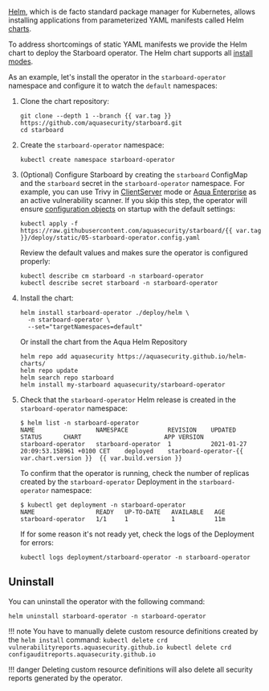 [Helm][helm], which is de facto standard package manager for Kubernetes, allows
installing applications from parameterized YAML manifests called Helm [charts][helm-charts].

To address shortcomings of static YAML manifests we provide the Helm chart to
deploy the Starboard operator. The Helm chart supports all [install modes](./../configuration.md#install-modes).

As an example, let's install the operator in the `starboard-operator` namespace and
configure it to watch the `default` namespaces:

1. Clone the chart repository:
   ```
   git clone --depth 1 --branch {{ var.tag }} https://github.com/aquasecurity/starboard.git
   cd starboard
   ```
2. Create the `starboard-operator` namespace:
   ```
   kubectl create namespace starboard-operator
   ```
3. (Optional) Configure Starboard by creating the `starboard` ConfigMap and the `starboard` secret in
   the `starboard-operator` namespace. For example, you can use Trivy
   in [ClientServer](./../../integrations/vulnerability-scanners/trivy.md#clientserver) mode or
   [Aqua Enterprise](./../../integrations/vulnerability-scanners/aqua-enterprise.md) as an active vulnerability scanner.
   If you skip this step, the operator will ensure [configuration objects](./../../settings.md)
   on startup with the default settings:
   ```
   kubectl apply -f https://raw.githubusercontent.com/aquasecurity/starboard/{{ var.tag }}/deploy/static/05-starboard-operator.config.yaml
   ```
   Review the default values and makes sure the operator is configured properly:
   ```
   kubectl describe cm starboard -n starboard-operator
   kubectl describe secret starboard -n starboard-operator
   ```
4. Install the chart:
   ```
   helm install starboard-operator ./deploy/helm \
     -n starboard-operator \
     --set="targetNamespaces=default"
   ```
    Or install the chart from the Aqua Helm Repository
    ```
    helm repo add aquasecurity https://aquasecurity.github.io/helm-charts/
    helm repo update
    helm search repo starboard
    helm install my-starboard aquasecurity/starboard-operator

    ```
5. Check that the `starboard-operator` Helm release is created in the `starboard-operator`
   namespace:
   ```console
   $ helm list -n starboard-operator
   NAME              	NAMESPACE         	REVISION	UPDATED                             	STATUS  	CHART                   	APP VERSION
   starboard-operator	starboard-operator	1       	2021-01-27 20:09:53.158961 +0100 CET	deployed	starboard-operator-{{ var.chart.version }}	{{ var.build.version }}
   ```
   To confirm that the operator is running, check the number of replicas created by
   the `starboard-operator` Deployment in the `starboard-operator` namespace:
   ```console
   $ kubectl get deployment -n starboard-operator
   NAME                 READY   UP-TO-DATE   AVAILABLE   AGE
   starboard-operator   1/1     1            1           11m
   ```
   If for some reason it's not ready yet, check the logs of the Deployment for
   errors:
   ```
   kubectl logs deployment/starboard-operator -n starboard-operator
   ```

## Uninstall

You can uninstall the operator with the following command:

```
helm uninstall starboard-operator -n starboard-operator
```

!!! note
    You have to manually delete custom resource definitions created by the `helm install` command:
    ```
    kubectl delete crd vulnerabilityreports.aquasecurity.github.io
    kubectl delete crd configauditreports.aquasecurity.github.io
    ```

!!! danger
    Deleting custom resource definitions will also delete all security reports generated by the operator.

[helm]: https://helm.sh/
[helm-charts]: https://helm.sh/docs/topics/charts/
